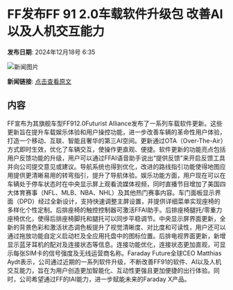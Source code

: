 # FF发布FF 91 2.0车载软件升级包 改善AI以及人机交互能力

**发布日期**: 2024年12月18号 6:35

![新闻图片](https://pic.chinaz.com/picmap/thumb/201811151621142903_36.jpg)

**新闻链接**: [点击查看原文](https://www.aibase.com/zh/news/14069)

## 内容

FF宣布为其旗舰车型FF912.0Futurist Alliance发布了一系列车载软件更新。这些更新旨在提升车载娱乐体验和用户操控功能，进一步改善车辆的革命性用户体验，打造一个移动、互联、智能且奢华的第三AI空间。更新通过OTA（Over-The-Air）方式即时生效，优化了车辆交互，使操作更直观、便捷。软件更新的功能亮点包括用户反馈功能的升级，用户可以通过FFAI语音助手说出“提供反馈”来开启反馈工具并向公司提交意见或建议。导航系统也得到优化，改进的路线指引功能使得地图应用提供更清晰易用的转弯指引，提升了导航体验。娱乐功能方面，用户现在可以在车辆处于停车状态时在中央显示屏上观看流媒体视频，同时直播节目增加了美国四大体育赛事（NFL、MLB、NBA、NHL）及其他热门赛事内容。车门面板显示界面（DPD）经过全新设计，支持快速调整主屏设置，并提供详细菜单实现座椅的多样化个性定制。后排座椅的触控控制器可激活FFAI助手。后排座椅腿托/零重力座椅优化，使得后排座椅脚托和腿托可以同步平稳调节。中央显示屏界面更新，全新的背景色彩和激活状态调色板提升了视觉清晰度、对比度和可读性，用户还可以通过拖放功能自定义启动栏及全应用托盘中的图标位置。后排电视界面更新，新增显示蓝牙耳机的配对及连接状态等信息。连接功能优化，连接状态更加直观，可显示每张SIM卡的信号强度及无线运营商名称。Faraday Future全球CEO Matthias Aydt表示，公司通过近期的一系列软件升级，不断改善FF91的软件、AI以及人机交互能力，旨在为用户创造更加智能化、互动性更强且更加便捷的出行体验。同时，公司希望通过FF的IAI能力，进一步赋能未来的Faraday X产品。
